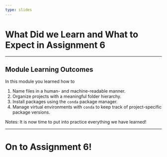 ```yaml
---
type: slides
---
```


# What Did we Learn and What to Expect in Assignment 6

---

## Module Learning Outcomes

In this module you learned how to

1. Name files in a human- and machine-readable manner.
2. Organize projects with a meaningful folder hierarchy.
3. Install packages using the `conda` package manager.
4. Manage virtual environments with `conda` to keep track of project-specific package versions.

Notes:
It is now time to put into practice everything we have learned!

---

# On to Assignment 6!
